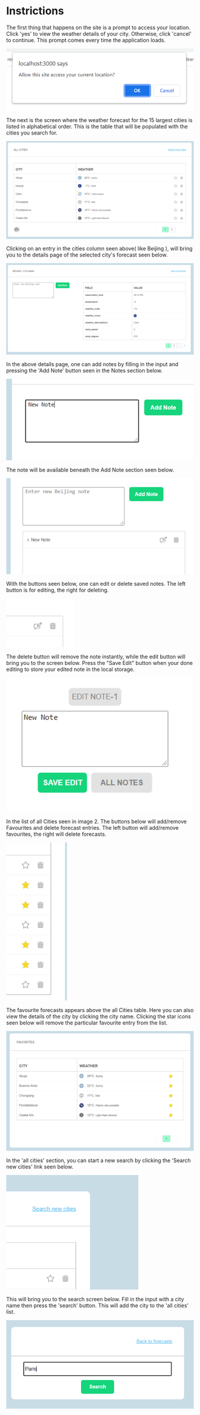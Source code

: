 # Instrictions

The first thing that happens on the site is a prompt to access your location. Click 'yes' to view the weather details of your city. Otherwise, click 'cancel' to continue. This prompt comes every time the application loads. 

![image info](./src/assets/readme/Capture1.png)

The next is the screen where the weather forecast for the 15 largest cities is listed in alphabetical order. This is the table that will be populated with the cities you search for.

![image info](./src/assets/readme/Captures2.PNG)

Clicking on an entry in the cities column seen above( like Beijing ), will bring you to the details page of the selected city's forecast seen below.

![image info](./src/assets/readme/Capture6.PNG)

In the above details page, one can add notes by filling in the input and pressing the 'Add Note' button seen in the Notes section below.

![image info](./src/assets/readme/Capture7.PNG)

The note will be available beneath the Add Note section seen below.

![image info](./src/assets/readme/Capture8.PNG)

With the buttons seen below, one can edit or delete saved notes. The left button is for editing, the right for deleting.

![image info](./src/assets/readme/Capture11.PNG)

The delete button will remove the note instantly, while the edit button will bring you to the screen below. Press the "Save Edit" button when your done editing to store your edited note in the local storage. 

![image info](./src/assets/readme/Capture12.PNG)

In the list of all Cities seen in image 2. The buttons below will add/remove Favourites and delete forecast entries. The left button will add/remove favourites, the right will delete forecasts.

![image info](./src/assets/readme/Capture5.PNG)

The favourite forecasts appears above the all Cities table. Here you can also view the details of the city by clicking the city name. Clicking the star icons seen below will remove the particular favourite entry from the list.

![image info](./src/assets/readme/Captures1.PNG)

In the 'all cities' section, you can start a new search by clicking the 'Search new cities' link seen below.

![image info](./src/assets/readme/Capture9.PNG)

This will bring you to the search screen below. Fill in the input with a city name then press the 'search' button. This will add the city to the 'all cities' list.

![image info](./src/assets/readme/Capture10.PNG)




